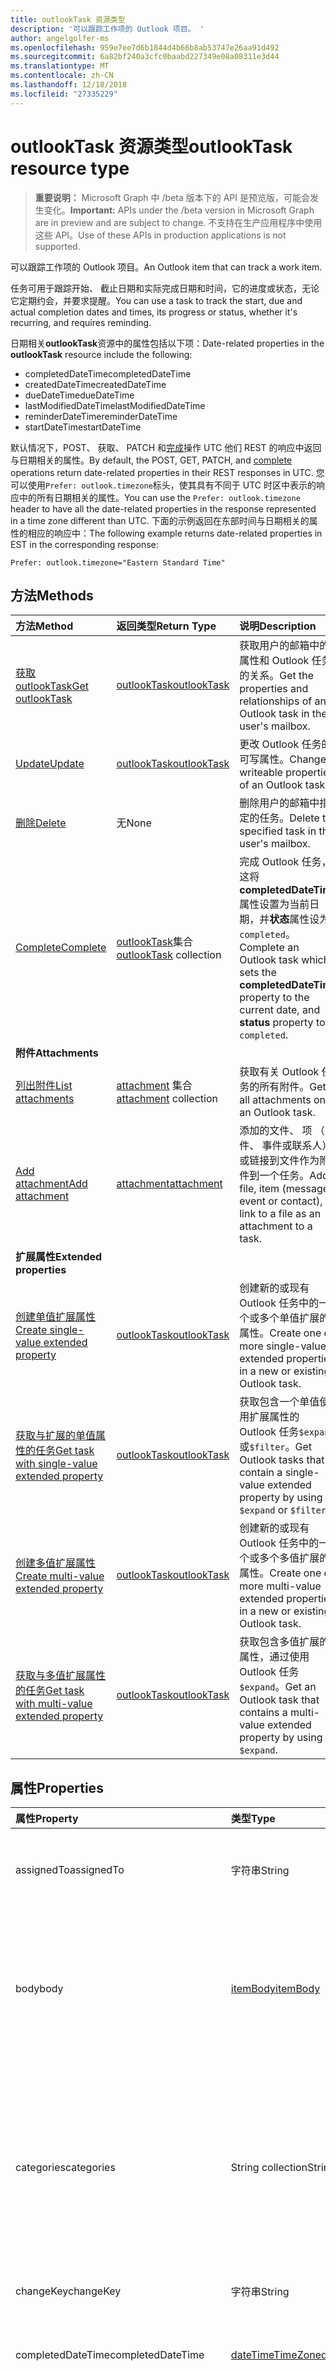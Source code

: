 ```yaml
---
title: outlookTask 资源类型
description: '可以跟踪工作项的 Outlook 项目。 '
author: angelgolfer-ms
ms.openlocfilehash: 959e7ee7d6b1844d4b66b8ab53747e26aa91d492
ms.sourcegitcommit: 6a82bf240a3cfc0baabd227349e08a08311e3d44
ms.translationtype: MT
ms.contentlocale: zh-CN
ms.lasthandoff: 12/18/2018
ms.locfileid: "27335229"
---
```

# <a name="outlooktask-resource-type"></a><span data-ttu-id="189ca-103">outlookTask 资源类型</span><span class="sxs-lookup"><span data-stu-id="189ca-103">outlookTask resource type</span></span>

> <span data-ttu-id="189ca-104">**重要说明：** Microsoft Graph 中 /beta 版本下的 API 是预览版，可能会发生变化。</span><span class="sxs-lookup"><span data-stu-id="189ca-104">**Important:** APIs under the /beta version in Microsoft Graph are in preview and are subject to change.</span></span> <span data-ttu-id="189ca-105">不支持在生产应用程序中使用这些 API。</span><span class="sxs-lookup"><span data-stu-id="189ca-105">Use of these APIs in production applications is not supported.</span></span>

<span data-ttu-id="189ca-106">可以跟踪工作项的 Outlook 项目。</span><span class="sxs-lookup"><span data-stu-id="189ca-106">An Outlook item that can track a work item.</span></span> 

<span data-ttu-id="189ca-107">任务可用于跟踪开始、 截止日期和实际完成日期和时间，它的进度或状态，无论它定期约会，并要求提醒。</span><span class="sxs-lookup"><span data-stu-id="189ca-107">You can use a task to track the start, due and actual completion dates and times, its progress or status, whether it's recurring, and requires reminding.</span></span>

<span data-ttu-id="189ca-108">日期相关**outlookTask**资源中的属性包括以下项：</span><span class="sxs-lookup"><span data-stu-id="189ca-108">Date-related properties in the **outlookTask** resource include the following:</span></span>

- <span data-ttu-id="189ca-109">completedDateTime</span><span class="sxs-lookup"><span data-stu-id="189ca-109">completedDateTime</span></span>
- <span data-ttu-id="189ca-110">createdDateTime</span><span class="sxs-lookup"><span data-stu-id="189ca-110">createdDateTime</span></span>
- <span data-ttu-id="189ca-111">dueDateTime</span><span class="sxs-lookup"><span data-stu-id="189ca-111">dueDateTime</span></span>
- <span data-ttu-id="189ca-112">lastModifiedDateTime</span><span class="sxs-lookup"><span data-stu-id="189ca-112">lastModifiedDateTime</span></span>
- <span data-ttu-id="189ca-113">reminderDateTime</span><span class="sxs-lookup"><span data-stu-id="189ca-113">reminderDateTime</span></span>
- <span data-ttu-id="189ca-114">startDateTime</span><span class="sxs-lookup"><span data-stu-id="189ca-114">startDateTime</span></span>

<span data-ttu-id="189ca-115">默认情况下，POST、 获取、 PATCH 和[完成](../api/outlooktask-complete.md)操作 UTC 他们 REST 的响应中返回与日期相关的属性。</span><span class="sxs-lookup"><span data-stu-id="189ca-115">By default, the POST, GET, PATCH, and [complete](../api/outlooktask-complete.md) operations return date-related properties in their REST responses in UTC.</span></span> <span data-ttu-id="189ca-116">您可以使用`Prefer: outlook.timezone`标头，使其具有不同于 UTC 时区中表示的响应中的所有日期相关的属性。</span><span class="sxs-lookup"><span data-stu-id="189ca-116">You can use the `Prefer: outlook.timezone` header to have all the date-related properties in the response represented in a time zone different than UTC.</span></span> <span data-ttu-id="189ca-117">下面的示例返回在东部时间与日期相关的属性的相应的响应中：</span><span class="sxs-lookup"><span data-stu-id="189ca-117">The following example returns date-related properties in EST in the corresponding response:</span></span>

```
Prefer: outlook.timezone="Eastern Standard Time"
```

## <a name="methods"></a><span data-ttu-id="189ca-118">方法</span><span class="sxs-lookup"><span data-stu-id="189ca-118">Methods</span></span>

| <span data-ttu-id="189ca-119">方法</span><span class="sxs-lookup"><span data-stu-id="189ca-119">Method</span></span>           | <span data-ttu-id="189ca-120">返回类型</span><span class="sxs-lookup"><span data-stu-id="189ca-120">Return Type</span></span>    |<span data-ttu-id="189ca-121">说明</span><span class="sxs-lookup"><span data-stu-id="189ca-121">Description</span></span>|
|:---------------|:--------|:----------|
|[<span data-ttu-id="189ca-122">获取 outlookTask</span><span class="sxs-lookup"><span data-stu-id="189ca-122">Get outlookTask</span></span>](../api/outlooktask-get.md) | [<span data-ttu-id="189ca-123">outlookTask</span><span class="sxs-lookup"><span data-stu-id="189ca-123">outlookTask</span></span>](outlooktask.md) |<span data-ttu-id="189ca-124">获取用户的邮箱中的属性和 Outlook 任务的关系。</span><span class="sxs-lookup"><span data-stu-id="189ca-124">Get the properties and relationships of an Outlook task in the user's mailbox.</span></span>|
|[<span data-ttu-id="189ca-125">Update</span><span class="sxs-lookup"><span data-stu-id="189ca-125">Update</span></span>](../api/outlooktask-update.md) | [<span data-ttu-id="189ca-126">outlookTask</span><span class="sxs-lookup"><span data-stu-id="189ca-126">outlookTask</span></span>](outlooktask.md) |<span data-ttu-id="189ca-127">更改 Outlook 任务的可写属性。</span><span class="sxs-lookup"><span data-stu-id="189ca-127">Change writeable properties of an Outlook task.</span></span> |
|[<span data-ttu-id="189ca-128">删除</span><span class="sxs-lookup"><span data-stu-id="189ca-128">Delete</span></span>](../api/outlooktask-delete.md) | <span data-ttu-id="189ca-129">无</span><span class="sxs-lookup"><span data-stu-id="189ca-129">None</span></span> |<span data-ttu-id="189ca-130">删除用户的邮箱中指定的任务。</span><span class="sxs-lookup"><span data-stu-id="189ca-130">Delete the specified task in the user's mailbox.</span></span> |
|[<span data-ttu-id="189ca-131">Complete</span><span class="sxs-lookup"><span data-stu-id="189ca-131">Complete</span></span>](../api/outlooktask-complete.md)|<span data-ttu-id="189ca-132">[outlookTask](outlooktask.md)集合</span><span class="sxs-lookup"><span data-stu-id="189ca-132">[outlookTask](outlooktask.md) collection</span></span>|<span data-ttu-id="189ca-133">完成 Outlook 任务，这将**completedDateTime**属性设置为当前日期，并**状态**属性设为`completed`。</span><span class="sxs-lookup"><span data-stu-id="189ca-133">Complete an Outlook task which sets the **completedDateTime** property to the current date, and **status** property to `completed`.</span></span>|
|<span data-ttu-id="189ca-134">**附件**</span><span class="sxs-lookup"><span data-stu-id="189ca-134">**Attachments**</span></span>| | |
|[<span data-ttu-id="189ca-135">列出附件</span><span class="sxs-lookup"><span data-stu-id="189ca-135">List attachments</span></span>](../api/outlooktask-list-attachments.md) |<span data-ttu-id="189ca-136">[attachment](attachment.md) 集合</span><span class="sxs-lookup"><span data-stu-id="189ca-136">[attachment](attachment.md) collection</span></span>| <span data-ttu-id="189ca-137">获取有关 Outlook 任务的所有附件。</span><span class="sxs-lookup"><span data-stu-id="189ca-137">Get all attachments on an Outlook task.</span></span>|
|[<span data-ttu-id="189ca-138">Add attachment</span><span class="sxs-lookup"><span data-stu-id="189ca-138">Add attachment</span></span>](../api/outlooktask-post-attachments.md) |[<span data-ttu-id="189ca-139">attachment</span><span class="sxs-lookup"><span data-stu-id="189ca-139">attachment</span></span>](attachment.md)| <span data-ttu-id="189ca-140">添加的文件、 项 （邮件、 事件或联系人） 或链接到文件作为附件到一个任务。</span><span class="sxs-lookup"><span data-stu-id="189ca-140">Add a file, item (message, event or contact), or link to a file as an attachment to a task.</span></span>|
|<span data-ttu-id="189ca-141">**扩展属性**</span><span class="sxs-lookup"><span data-stu-id="189ca-141">**Extended properties**</span></span>| | |
|[<span data-ttu-id="189ca-142">创建单值扩展属性</span><span class="sxs-lookup"><span data-stu-id="189ca-142">Create single-value extended property</span></span>](../api/singlevaluelegacyextendedproperty-post-singlevalueextendedproperties.md) |[<span data-ttu-id="189ca-143">outlookTask</span><span class="sxs-lookup"><span data-stu-id="189ca-143">outlookTask</span></span>](outlooktask.md)  |<span data-ttu-id="189ca-144">创建新的或现有 Outlook 任务中的一个或多个单值扩展的属性。</span><span class="sxs-lookup"><span data-stu-id="189ca-144">Create one or more single-value extended properties in a new or existing Outlook task.</span></span>   |
|[<span data-ttu-id="189ca-145">获取与扩展的单值属性的任务</span><span class="sxs-lookup"><span data-stu-id="189ca-145">Get task with single-value extended property</span></span>](../api/singlevaluelegacyextendedproperty-get.md)  | [<span data-ttu-id="189ca-146">outlookTask</span><span class="sxs-lookup"><span data-stu-id="189ca-146">outlookTask</span></span>](outlooktask.md) | <span data-ttu-id="189ca-147">获取包含一个单值使用扩展属性的 Outlook 任务`$expand`或`$filter`。</span><span class="sxs-lookup"><span data-stu-id="189ca-147">Get Outlook tasks that contain a single-value extended property by using `$expand` or `$filter`.</span></span> |
|[<span data-ttu-id="189ca-148">创建多值扩展属性</span><span class="sxs-lookup"><span data-stu-id="189ca-148">Create multi-value extended property</span></span>](../api/multivaluelegacyextendedproperty-post-multivalueextendedproperties.md) | [<span data-ttu-id="189ca-149">outlookTask</span><span class="sxs-lookup"><span data-stu-id="189ca-149">outlookTask</span></span>](outlooktask.md) | <span data-ttu-id="189ca-150">创建新的或现有 Outlook 任务中的一个或多个多值扩展的属性。</span><span class="sxs-lookup"><span data-stu-id="189ca-150">Create one or more multi-value extended properties in a new or existing Outlook task.</span></span>  |
|[<span data-ttu-id="189ca-151">获取与多值扩展属性的任务</span><span class="sxs-lookup"><span data-stu-id="189ca-151">Get task with multi-value extended property</span></span>](../api/multivaluelegacyextendedproperty-get.md)  | [<span data-ttu-id="189ca-152">outlookTask</span><span class="sxs-lookup"><span data-stu-id="189ca-152">outlookTask</span></span>](outlooktask.md) | <span data-ttu-id="189ca-153">获取包含多值扩展的属性，通过使用 Outlook 任务`$expand`。</span><span class="sxs-lookup"><span data-stu-id="189ca-153">Get an Outlook task that contains a multi-value extended property by using `$expand`.</span></span> |

## <a name="properties"></a><span data-ttu-id="189ca-154">属性</span><span class="sxs-lookup"><span data-stu-id="189ca-154">Properties</span></span>
| <span data-ttu-id="189ca-155">属性</span><span class="sxs-lookup"><span data-stu-id="189ca-155">Property</span></span>     | <span data-ttu-id="189ca-156">类型</span><span class="sxs-lookup"><span data-stu-id="189ca-156">Type</span></span>   |<span data-ttu-id="189ca-157">说明</span><span class="sxs-lookup"><span data-stu-id="189ca-157">Description</span></span>|
|:---------------|:--------|:----------|
|<span data-ttu-id="189ca-158">assignedTo</span><span class="sxs-lookup"><span data-stu-id="189ca-158">assignedTo</span></span>|<span data-ttu-id="189ca-159">字符串</span><span class="sxs-lookup"><span data-stu-id="189ca-159">String</span></span>|<span data-ttu-id="189ca-160">已分配任务的人员的名称。</span><span class="sxs-lookup"><span data-stu-id="189ca-160">The name of the person who has been assigned the task.</span></span>|
|<span data-ttu-id="189ca-161">body</span><span class="sxs-lookup"><span data-stu-id="189ca-161">body</span></span>|[<span data-ttu-id="189ca-162">itemBody</span><span class="sxs-lookup"><span data-stu-id="189ca-162">itemBody</span></span>](itembody.md)|<span data-ttu-id="189ca-163">任务正文通常包含有关任务的信息。</span><span class="sxs-lookup"><span data-stu-id="189ca-163">The task body that typically contains information about the task.</span></span> <span data-ttu-id="189ca-164">请注意，仅 HTML 支持类型。</span><span class="sxs-lookup"><span data-stu-id="189ca-164">Note that only HTML type is supported.</span></span>|
|<span data-ttu-id="189ca-165">categories</span><span class="sxs-lookup"><span data-stu-id="189ca-165">categories</span></span>|<span data-ttu-id="189ca-166">String collection</span><span class="sxs-lookup"><span data-stu-id="189ca-166">String collection</span></span>|<span data-ttu-id="189ca-167">类别与任务关联。</span><span class="sxs-lookup"><span data-stu-id="189ca-167">The categories associated with the task.</span></span> <span data-ttu-id="189ca-168">每个类别对应于用户已定义[outlookCategory](outlookcategory.md)的**displayName**属性。</span><span class="sxs-lookup"><span data-stu-id="189ca-168">Each category corresponds to the **displayName** property of an [outlookCategory](outlookcategory.md) that the user has defined.</span></span>|
|<span data-ttu-id="189ca-169">changeKey</span><span class="sxs-lookup"><span data-stu-id="189ca-169">changeKey</span></span>|<span data-ttu-id="189ca-170">字符串</span><span class="sxs-lookup"><span data-stu-id="189ca-170">String</span></span>|<span data-ttu-id="189ca-171">任务的版本。</span><span class="sxs-lookup"><span data-stu-id="189ca-171">The version of the task.</span></span>|
|<span data-ttu-id="189ca-172">completedDateTime</span><span class="sxs-lookup"><span data-stu-id="189ca-172">completedDateTime</span></span>|[<span data-ttu-id="189ca-173">dateTimeTimeZone</span><span class="sxs-lookup"><span data-stu-id="189ca-173">dateTimeTimeZone</span></span>](datetimetimezone.md)|<span data-ttu-id="189ca-174">中指定的时区任务已完成的日期。</span><span class="sxs-lookup"><span data-stu-id="189ca-174">The date in the specified time zone that the task was finished.</span></span>|
|<span data-ttu-id="189ca-175">createdDateTime</span><span class="sxs-lookup"><span data-stu-id="189ca-175">createdDateTime</span></span>|<span data-ttu-id="189ca-176">DateTimeOffset</span><span class="sxs-lookup"><span data-stu-id="189ca-176">DateTimeOffset</span></span>|<span data-ttu-id="189ca-177">日期和时间创建任务时。</span><span class="sxs-lookup"><span data-stu-id="189ca-177">The date and time when the task was created.</span></span> <span data-ttu-id="189ca-178">默认情况下，它是采用 UTC。</span><span class="sxs-lookup"><span data-stu-id="189ca-178">By default, it is in UTC.</span></span> <span data-ttu-id="189ca-179">您可以提供请求标头中自定义时区。</span><span class="sxs-lookup"><span data-stu-id="189ca-179">You can provide a custom time zone in the request header.</span></span> <span data-ttu-id="189ca-180">该属性值使用 ISO 8601 格式。</span><span class="sxs-lookup"><span data-stu-id="189ca-180">The property value uses ISO 8601 format.</span></span> <span data-ttu-id="189ca-181">例如，2014 年 1 月 1 日午夜 UTC 如下所示：`'2014-01-01T00:00:00Z'`。</span><span class="sxs-lookup"><span data-stu-id="189ca-181">For example, midnight UTC on Jan 1, 2014 would look like this: `'2014-01-01T00:00:00Z'`.</span></span>|
|<span data-ttu-id="189ca-182">dueDateTime</span><span class="sxs-lookup"><span data-stu-id="189ca-182">dueDateTime</span></span>|[<span data-ttu-id="189ca-183">dateTimeTimeZone</span><span class="sxs-lookup"><span data-stu-id="189ca-183">dateTimeTimeZone</span></span>](datetimetimezone.md)|<span data-ttu-id="189ca-184">在指定时区的任务完成日期。</span><span class="sxs-lookup"><span data-stu-id="189ca-184">The date in the specified time zone that the task is to be finished.</span></span>|
|<span data-ttu-id="189ca-185">hasAttachments</span><span class="sxs-lookup"><span data-stu-id="189ca-185">hasAttachments</span></span>|<span data-ttu-id="189ca-186">Boolean</span><span class="sxs-lookup"><span data-stu-id="189ca-186">Boolean</span></span>|<span data-ttu-id="189ca-187">设置为 true 如果任务的附件。</span><span class="sxs-lookup"><span data-stu-id="189ca-187">Set to true if the task has attachments.</span></span>|
|<span data-ttu-id="189ca-188">id</span><span class="sxs-lookup"><span data-stu-id="189ca-188">id</span></span>|<span data-ttu-id="189ca-189">字符串</span><span class="sxs-lookup"><span data-stu-id="189ca-189">String</span></span>|<span data-ttu-id="189ca-190">任务的唯一标识符。</span><span class="sxs-lookup"><span data-stu-id="189ca-190">The unique identifier of the task.</span></span> <span data-ttu-id="189ca-191">只读。</span><span class="sxs-lookup"><span data-stu-id="189ca-191">Read-only.</span></span>|
|<span data-ttu-id="189ca-192">importance</span><span class="sxs-lookup"><span data-stu-id="189ca-192">importance</span></span>|<span data-ttu-id="189ca-193">string</span><span class="sxs-lookup"><span data-stu-id="189ca-193">string</span></span>|<span data-ttu-id="189ca-194">事件的重要性。</span><span class="sxs-lookup"><span data-stu-id="189ca-194">The importance of the event.</span></span> <span data-ttu-id="189ca-195">可取值为：`low`、`normal`、`high`。</span><span class="sxs-lookup"><span data-stu-id="189ca-195">Possible values are: `low`, `normal`, `high`.</span></span>|
|<span data-ttu-id="189ca-196">isReminderOn</span><span class="sxs-lookup"><span data-stu-id="189ca-196">isReminderOn</span></span>|<span data-ttu-id="189ca-197">Boolean</span><span class="sxs-lookup"><span data-stu-id="189ca-197">Boolean</span></span>|<span data-ttu-id="189ca-198">如果，设置为 true 设置通知提醒的用户的任务。</span><span class="sxs-lookup"><span data-stu-id="189ca-198">Set to true if an alert is set to remind the user of the task.</span></span>|
|<span data-ttu-id="189ca-199">lastModifiedDateTime</span><span class="sxs-lookup"><span data-stu-id="189ca-199">lastModifiedDateTime</span></span>|<span data-ttu-id="189ca-200">DateTimeOffset</span><span class="sxs-lookup"><span data-stu-id="189ca-200">DateTimeOffset</span></span>|<span data-ttu-id="189ca-201">日期和上次修改任务的时间。</span><span class="sxs-lookup"><span data-stu-id="189ca-201">The date and time when the task was last modified.</span></span> <span data-ttu-id="189ca-202">默认情况下，它是采用 UTC。</span><span class="sxs-lookup"><span data-stu-id="189ca-202">By default, it is in UTC.</span></span> <span data-ttu-id="189ca-203">您可以提供请求标头中自定义时区。</span><span class="sxs-lookup"><span data-stu-id="189ca-203">You can provide a custom time zone in the request header.</span></span> <span data-ttu-id="189ca-204">该属性值使用 ISO 8601 格式，并且始终处于 UTC 时间。</span><span class="sxs-lookup"><span data-stu-id="189ca-204">The property value uses ISO 8601 format and is always in UTC time.</span></span> <span data-ttu-id="189ca-205">例如，2014 年 1 月 1 日午夜 UTC 如下所示：`'2014-01-01T00:00:00Z'`。</span><span class="sxs-lookup"><span data-stu-id="189ca-205">For example, midnight UTC on Jan 1, 2014 would look like this: `'2014-01-01T00:00:00Z'`.</span></span>|
|<span data-ttu-id="189ca-206">owner</span><span class="sxs-lookup"><span data-stu-id="189ca-206">owner</span></span>|<span data-ttu-id="189ca-207">字符串</span><span class="sxs-lookup"><span data-stu-id="189ca-207">String</span></span>|<span data-ttu-id="189ca-208">创建任务的人员的名称。</span><span class="sxs-lookup"><span data-stu-id="189ca-208">The name of the person who created the task.</span></span>|
|<span data-ttu-id="189ca-209">parentFolderId</span><span class="sxs-lookup"><span data-stu-id="189ca-209">parentFolderId</span></span>|<span data-ttu-id="189ca-210">String</span><span class="sxs-lookup"><span data-stu-id="189ca-210">String</span></span>|<span data-ttu-id="189ca-211">任务的父文件夹的唯一标识符。</span><span class="sxs-lookup"><span data-stu-id="189ca-211">The unique identifier for the task's parent folder.</span></span>|
|<span data-ttu-id="189ca-212">recurrence</span><span class="sxs-lookup"><span data-stu-id="189ca-212">recurrence</span></span>|[<span data-ttu-id="189ca-213">patternedRecurrence</span><span class="sxs-lookup"><span data-stu-id="189ca-213">patternedRecurrence</span></span>](patternedrecurrence.md)|<span data-ttu-id="189ca-214">定期模式的任务。</span><span class="sxs-lookup"><span data-stu-id="189ca-214">The recurrence pattern for the task.</span></span>|
|<span data-ttu-id="189ca-215">reminderDateTime</span><span class="sxs-lookup"><span data-stu-id="189ca-215">reminderDateTime</span></span>|[<span data-ttu-id="189ca-216">dateTimeTimeZone</span><span class="sxs-lookup"><span data-stu-id="189ca-216">dateTimeTimeZone</span></span>](datetimetimezone.md)|<span data-ttu-id="189ca-217">发生的日期和时间的任务的提醒通知。</span><span class="sxs-lookup"><span data-stu-id="189ca-217">The date and time for a reminder alert of the task to occur.</span></span>|
|<span data-ttu-id="189ca-218">sensitivity</span><span class="sxs-lookup"><span data-stu-id="189ca-218">sensitivity</span></span>|<span data-ttu-id="189ca-219">string</span><span class="sxs-lookup"><span data-stu-id="189ca-219">string</span></span>|<span data-ttu-id="189ca-220">指示任务的隐私级别。</span><span class="sxs-lookup"><span data-stu-id="189ca-220">Indicates the level of privacy for the task.</span></span> <span data-ttu-id="189ca-221">可取值为：`normal`、`personal`、`private`、`confidential`。</span><span class="sxs-lookup"><span data-stu-id="189ca-221">Possible values are: `normal`, `personal`, `private`, `confidential`.</span></span>|
|<span data-ttu-id="189ca-222">startDateTime</span><span class="sxs-lookup"><span data-stu-id="189ca-222">startDateTime</span></span>|[<span data-ttu-id="189ca-223">dateTimeTimeZone</span><span class="sxs-lookup"><span data-stu-id="189ca-223">dateTimeTimeZone</span></span>](datetimetimezone.md)|<span data-ttu-id="189ca-224">在指定时区时的任务是开始日期。</span><span class="sxs-lookup"><span data-stu-id="189ca-224">The date in the specified time zone when the task is to begin.</span></span>|
|<span data-ttu-id="189ca-225">status</span><span class="sxs-lookup"><span data-stu-id="189ca-225">status</span></span>|<span data-ttu-id="189ca-226">string</span><span class="sxs-lookup"><span data-stu-id="189ca-226">string</span></span>|<span data-ttu-id="189ca-227">指示的状态或任务进度。</span><span class="sxs-lookup"><span data-stu-id="189ca-227">Indicates the state or progress of the task.</span></span> <span data-ttu-id="189ca-228">可取值为：`notStarted`、`inProgress`、`completed`、`waitingOnOthers`、`deferred`。</span><span class="sxs-lookup"><span data-stu-id="189ca-228">Possible values are: `notStarted`, `inProgress`, `completed`, `waitingOnOthers`, `deferred`.</span></span>|
|<span data-ttu-id="189ca-229">subject</span><span class="sxs-lookup"><span data-stu-id="189ca-229">subject</span></span>|<span data-ttu-id="189ca-230">字符串</span><span class="sxs-lookup"><span data-stu-id="189ca-230">String</span></span>|<span data-ttu-id="189ca-231">简要说明或任务的标题。</span><span class="sxs-lookup"><span data-stu-id="189ca-231">A brief description or title of the task.</span></span>|

## <a name="relationships"></a><span data-ttu-id="189ca-232">Relationships</span><span class="sxs-lookup"><span data-stu-id="189ca-232">Relationships</span></span>
| <span data-ttu-id="189ca-233">关系</span><span class="sxs-lookup"><span data-stu-id="189ca-233">Relationship</span></span> | <span data-ttu-id="189ca-234">类型</span><span class="sxs-lookup"><span data-stu-id="189ca-234">Type</span></span>   |<span data-ttu-id="189ca-235">说明</span><span class="sxs-lookup"><span data-stu-id="189ca-235">Description</span></span>|
|:---------------|:--------|:----------|
|<span data-ttu-id="189ca-236">attachments</span><span class="sxs-lookup"><span data-stu-id="189ca-236">attachments</span></span>|<span data-ttu-id="189ca-237">[附件](attachment.md) 集合</span><span class="sxs-lookup"><span data-stu-id="189ca-237">[attachment](attachment.md) collection</span></span>|<span data-ttu-id="189ca-238">[FileAttachment](fileattachment.md)和[itemAttachment](itemattachment.md)， [referenceAttachment](referenceattachment.md)附件任务的集合。</span><span class="sxs-lookup"><span data-stu-id="189ca-238">The collection of [fileAttachment](fileattachment.md), [itemAttachment](itemattachment.md), and [referenceAttachment](referenceattachment.md) attachments for the task.</span></span>  <span data-ttu-id="189ca-239">只读。</span><span class="sxs-lookup"><span data-stu-id="189ca-239">Read-only.</span></span> <span data-ttu-id="189ca-240">可为 Null。</span><span class="sxs-lookup"><span data-stu-id="189ca-240">Nullable.</span></span>|
|<span data-ttu-id="189ca-241">multiValueExtendedProperties</span><span class="sxs-lookup"><span data-stu-id="189ca-241">multiValueExtendedProperties</span></span>|<span data-ttu-id="189ca-242">[multiValueLegacyExtendedProperty](multivaluelegacyextendedproperty.md) 集合</span><span class="sxs-lookup"><span data-stu-id="189ca-242">[multiValueLegacyExtendedProperty](multivaluelegacyextendedproperty.md) collection</span></span>|<span data-ttu-id="189ca-243">多值定义任务的扩展属性的集合。</span><span class="sxs-lookup"><span data-stu-id="189ca-243">The collection of multi-value extended properties defined for the task.</span></span> <span data-ttu-id="189ca-244">只读。</span><span class="sxs-lookup"><span data-stu-id="189ca-244">Read-only.</span></span> <span data-ttu-id="189ca-245">可为 Null。</span><span class="sxs-lookup"><span data-stu-id="189ca-245">Nullable.</span></span>|
|<span data-ttu-id="189ca-246">singleValueExtendedProperties</span><span class="sxs-lookup"><span data-stu-id="189ca-246">singleValueExtendedProperties</span></span>|<span data-ttu-id="189ca-247">[singleValueLegacyExtendedProperty](singlevaluelegacyextendedproperty.md) collection</span><span class="sxs-lookup"><span data-stu-id="189ca-247">[singleValueLegacyExtendedProperty](singlevaluelegacyextendedproperty.md) collection</span></span>|<span data-ttu-id="189ca-248">定义任务的单值扩展属性的集合。</span><span class="sxs-lookup"><span data-stu-id="189ca-248">The collection of single-value extended properties defined for the task.</span></span> <span data-ttu-id="189ca-249">只读。</span><span class="sxs-lookup"><span data-stu-id="189ca-249">Read-only.</span></span> <span data-ttu-id="189ca-250">可为 Null。</span><span class="sxs-lookup"><span data-stu-id="189ca-250">Nullable.</span></span>|

## <a name="json-representation"></a><span data-ttu-id="189ca-251">JSON 表示形式</span><span class="sxs-lookup"><span data-stu-id="189ca-251">JSON representation</span></span>
<span data-ttu-id="189ca-252">下面是资源的 JSON 表示形式。</span><span class="sxs-lookup"><span data-stu-id="189ca-252">Here is a JSON representation of the resource.</span></span>

<!-- {
  "blockType": "resource",
  "optionalProperties": [
    "attachments",
    "singleValueExtendedProperties",
    "multiValueExtendedProperties"
  ],
  "@odata.type": "microsoft.graph.outlookTask"
}-->

```json
{
  "assignedTo": "String",
  "body": {"@odata.type": "microsoft.graph.itemBody"},
  "categories": ["String"],
  "changeKey": "String",
  "completedDateTime": {"@odata.type": "microsoft.graph.dateTimeTimeZone"},
  "createdDateTime": "String (timestamp)",
  "dueDateTime": {"@odata.type": "microsoft.graph.dateTimeTimeZone"},
  "hasAttachments": true,
  "id": "String (identifier)",
  "importance": "string",
  "isReminderOn": true,
  "lastModifiedDateTime": "String (timestamp)",
  "owner": "String",
  "parentFolderId": "String",
  "recurrence": {"@odata.type": "microsoft.graph.patternedRecurrence"},
  "reminderDateTime": {"@odata.type": "microsoft.graph.dateTimeTimeZone"},
  "sensitivity": "string",
  "startDateTime": {"@odata.type": "microsoft.graph.dateTimeTimeZone"},
  "status": "string",
  "subject": "String"
}

```

<!-- uuid: 8fcb5dbc-d5aa-4681-8e31-b001d5168d79
2015-10-25 14:57:30 UTC -->
<!-- {
  "type": "#page.annotation",
  "description": "outlookTask resource",
  "keywords": "",
  "section": "documentation",
  "tocPath": ""
}-->